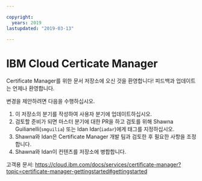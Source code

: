 ```yaml
---

copyright:
  years: 2019
lastupdated: "2019-03-13"

---
```


# IBM Cloud Certicate Manager

Certificate Manager를 위한 문서 저장소에 오신 것을 환영합니다! 피드백과 업데이트는 언제나 환영합니다.



변경을 제안하려면 다음을 수행하십시오.

1. 이 저장소의 분기를 작성하여 사용자 분기에 업데이트하십시오.
2. 검토할 준비가 되면 마스터 분기에 대한 PR을 하고 검토를 위해 Shawna Guilianelli(`smguilia`) 또는 Idan Idar(`iadar`)에게 태그를 지정하십시오.
3. Shawna와 Idan은 Certificate Manager 개발 팀과 검토한 후 필요한 사항을 조정합니다.
4. Shawna와 Idan이 컨텐츠를 저장소에 병합합니다.

고객용 문서: https://cloud.ibm.com/docs/services/certificate-manager?topic=certificate-manager-gettingstarted#gettingstarted










